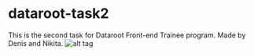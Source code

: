 # dataroot-task2
This is the second task for Dataroot Front-end Trainee program.
Made by Denis and Nikita.
![alt tag](http://i1.kym-cdn.com/entries/icons/original/000/021/807/4d7.png)
